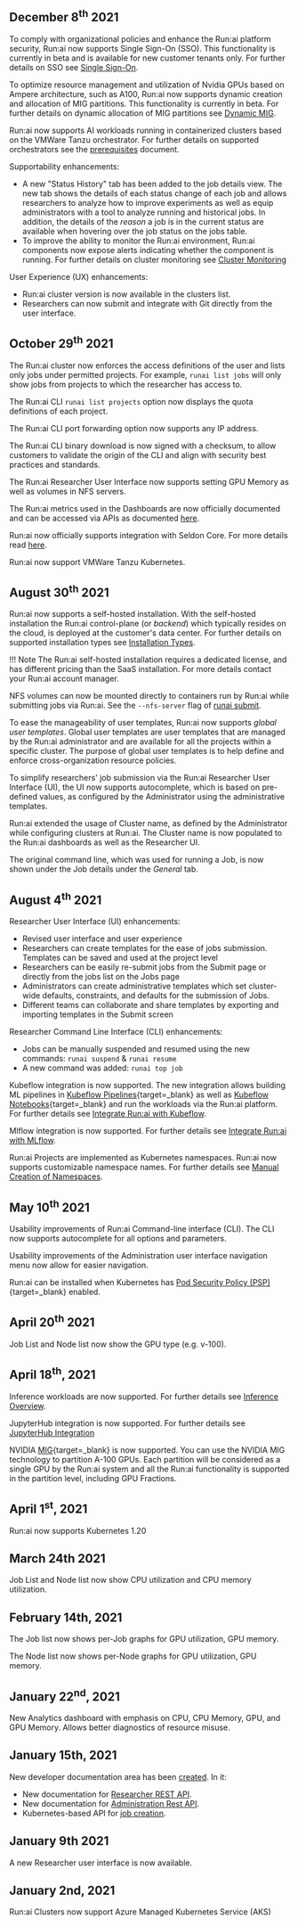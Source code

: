 ## December 8<sup>th</sup> 2021

To comply with organizational policies and enhance the Run:ai platform security, Run:ai now supports Single Sign-On (SSO). This functionality is currently in beta and is available for new customer tenants only. For further details on SSO see [Single Sign-On](../admin/runai-setup/authentication/sso.md).

To optimize resource management and utilization of Nvidia GPUs based on Ampere architecture, such as A100, Run:ai now supports dynamic creation and allocation of MIG partitions. This functionality is currently in beta. For further details on dynamic allocation of MIG partitions see [Dynamic MIG](../../Researcher/scheduling/fractions/#dynamic-mig).

Run:ai now supports AI workloads running in containerized clusters based on the VMWare Tanzu orchestrator. For further details on supported orchestrators see the [prerequisites](../admin/runai-setup/cluster-setup/cluster-prerequisites.md) document.

Supportability enhancements:

* A new "Status History" tab has been added to the job details view. The new tab shows the details of each status change of each job and allows researchers to analyze how to improve experiments as well as equip administrators with a tool to analyze running and historical jobs. In addition, the details of the _reason_ a job is in the current status are available when hovering over the job status on the jobs table.
* To improve the ability to monitor the Run:ai environment, Run:ai components now expose alerts indicating whether the component is running. For further details on cluster monitoring see [Cluster Monitoring](../admin/runai-setup/maintenance/monitoring.md)

User Experience (UX) enhancements:

* Run:ai cluster version is now available in the clusters list.
* Researchers can now submit and integrate with Git directly from the user interface.

## October 29<sup>th</sup> 2021

The Run:ai cluster now enforces the access definitions of the user and lists only jobs under permitted projects. For example, `runai list jobs`  will only show jobs from projects to which the researcher has access to.

The Run:ai CLI `runai list projects` option now displays the quota definitions of each project.

The Run:ai CLI port forwarding option now supports any IP address.

The Run:ai CLI binary download is now signed with a checksum, to allow customers to validate the origin of the CLI and align with security best practices and standards.

The Run:ai Researcher User Interface now supports setting GPU Memory as well as volumes in NFS servers.

The Run:ai metrics used in the Dashboards are now officially documented and can be accessed via APIs as documented [here](../developer/metrics/metrics.md).

Run:ai now officially supports integration with Seldon Core. For more details read [here](../admin/integration/seldon.md).

Run:ai now support VMWare Tanzu Kubernetes.

## August 30<sup>th</sup> 2021

Run:ai now supports a self-hosted installation. With the self-hosted installation the Run:ai control-plane (or _backend_) which typically resides on the cloud, is deployed at the customer's data center. For further details on  supported installation types see [Installation Types](../admin/runai-setup/installation-types.md).

!!! Note
    The Run:ai self-hosted installation requires a dedicated license, and has different pricing than the SaaS installation. For more details contact your Run:ai account manager.

NFS volumes can now be mounted directly to containers run by Run:ai while submitting jobs via Run:ai. See the `--nfs-server` flag of [runai submit](../Researcher/cli-reference/runai-submit.md).

To ease the manageability of user templates, Run:ai now supports _global user templates_. Global user templates are user templates that are managed by the Run:ai administrator and are available for all the projects within a specific cluster. The purpose of global user templates is to help define and enforce cross-organization resource policies.

To simplify researchers' job submission via the Run:ai Researcher User Interface (UI), the UI now supports autocomplete, which is based on pre-defined values, as configured by the Administrator using the administrative templates.

Run:ai extended the usage of Cluster name, as defined by the Administrator while configuring clusters at Run:ai. The Cluster name is now populated to the Run:ai dashboards as well as the Researcher UI.

The original command line, which was used for running a Job, is now shown under the Job details under the _General_ tab.
## August 4<sup>th</sup> 2021

Researcher User Interface (UI) enhancements:

* Revised user interface and user experience
* Researchers can create templates for the ease of jobs submission. Templates can be saved and used at the project level
* Researchers can be easily re-submit jobs from the Submit page or directly from the jobs list on the Jobs page
* Administrators can create administrative templates which set cluster-wide defaults, constraints, and defaults for the submission of Jobs. 
* Different teams can collaborate and share templates by exporting and importing templates in the Submit screen

Researcher Command Line Interface (CLI) enhancements:

* Jobs can be manually suspended and resumed using the new commands: `runai suspend` & `runai resume`
* A new command was added: `runai top job`

Kubeflow integration is now supported. The new integration allows building ML pipelines in [Kubeflow Pipelines](https://www.kubeflow.org/docs/components/pipelines/){target=_blank} as well as [Kubeflow Notebooks](https://www.kubeflow.org/docs/components/notebooks/){target=_blank} and run the workloads via the Run:ai platform. For further details see [Integrate Run:ai with Kubeflow](../admin/integration/kubeflow.md).

Mlflow integration is now supported. For further details see [Integrate Run:ai with MLflow](../admin/integration/mlflow.md).

Run:ai Projects are implemented as Kubernetes namespaces. Run:ai now supports customizable namespace names. For further details see [Manual Creation of Namespaces](../admin/runai-setup/cluster-setup/customize-cluster-install.md).


## May 10<sup>th</sup> 2021
 
Usability improvements of Run:ai Command-line interface (CLI). The CLI now supports autocomplete for all options and parameters.
 
Usability improvements of the Administration user interface navigation menu now allow for easier navigation.
 
Run:ai can be installed  when Kubernetes has [Pod Security Policy (PSP)](https://kubernetes.io/docs/concepts/policy/pod-security-policy/){target=_blank} enabled.


## April 20<sup>th</sup> 2021

Job List and Node list now show the GPU type (e.g. v-100).


## April 18<sup>th</sup>, 2021

Inference workloads are now supported. For further details see [Inference Overview](../developer/deprecated/inference/overview.md).

JupyterHub integration is now supported. For further details see [JupyterHub Integration](../admin/integration/jupyterhub.md)


NVIDIA [MIG](https://www.nvidia.com/en-us/technologies/multi-instance-gpu/){target=_blank} is now supported. You can use the NVIDIA MIG technology to partition A-100 GPUs. Each partition will be considered as a single GPU by the Run:ai system and all the Run:ai functionality is supported in the partition level, including GPU Fractions.



## April 1<sup>st</sup>, 2021

Run:ai now supports Kubernetes 1.20

## March 24th 2021

Job List and Node list now show CPU utilization and CPU memory utilization.

## February 14th, 2021

The Job list now shows per-Job graphs for GPU utilization, GPU memory. 

The Node list now shows per-Node graphs for GPU utilization, GPU memory. 


## January 22<sup>nd</sup>, 2021

New Analytics dashboard with emphasis on CPU, CPU Memory, GPU, and GPU Memory. Allows better diagnostics of resource misuse. 

## January 15th, 2021

New developer documentation area has been [created](../developer/overview-developer.md). In it:

* New documentation for [Researcher REST API](../developer/deprecated/researcher-rest-api/overview.md).
* New documentation for [Administration Rest API](../developer/admin-rest-api/overview.md).
* Kubernetes-based API for [job creation](../developer/k8s-api/launch-job-via-kubernetes-api.md).

## January 9th 2021

A new Researcher user interface is now available.

## January 2nd, 2021

Run:ai Clusters now support Azure Managed Kubernetes Service (AKS)

